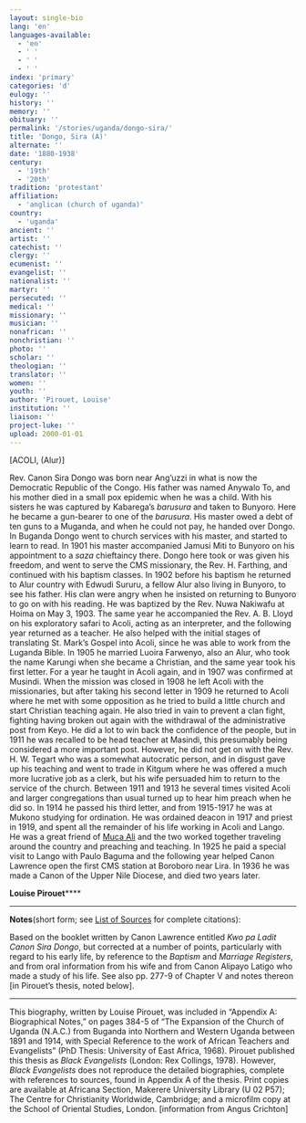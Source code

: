 ```yaml
---
layout: single-bio
lang: 'en'
languages-available:
  - 'en'
  - ' '
  - ' '
  - ' '
index: 'primary'
categories: 'd'
eulogy: ''
history: ''
memory: ''
obituary: ''
permalink: '/stories/uganda/dongo-sira/'
title: 'Dongo, Sira (A)'
alternate: ''
date: '1880-1938'
century:
  - '19th'
  - '20th'
tradition: 'protestant'
affiliation:
  - 'anglican (church of uganda)'
country:
  - 'uganda'
ancient: ''
artist: ''
catechist: ''
clergy: ''
ecumenist: ''
evangelist: ''
nationalist: ''
martyr: ''
persecuted: ''
medical: ''
missionary: ''
musician: ''
nonafrican: ''
nonchristian: ''
photo: ''
scholar: ''
theologian: ''
translator: ''
women: ''
youth: ''
author: 'Pirouet, Louise'
institution: ''
liaison: ''
project-luke: ''
upload: 2000-01-01
---
```



[ACOLI, (Alur)]

Rev. Canon Sira Dongo was born near Ang&rsquo;uzzi in what is now  the Democratic Republic of the Congo. His father was named Anywalo To, and his  mother died in a small pox epidemic when he was a child. With his sisters he  was captured by Kabarega&rsquo;s *barusura* and taken to Bunyoro. Here he became  a gun-bearer to one of the *barusura*. His master owed a debt of ten guns  to a Muganda, and when he could not pay, he handed over Dongo. In Buganda Dongo  went to church services with his master, and started to learn to read. In 1901  his master accompanied Jamusi Miti to Bunyoro on his appointment to a *saza* chieftaincy there. Dongo here took or was given his freedom, and went to serve  the CMS missionary, the Rev. H. Farthing, and continued with his baptism  classes. In 1902 before his baptism he returned to Alur country with Edwudi  Sururu, a fellow Alur also living in Bunyoro, to see his father. His clan were  angry when he insisted on returning to Bunyoro to go on with his reading. He  was baptized by the Rev. Nuwa Nakiwafu at Hoima on May 3, 1903. The same year  he accompanied the Rev. A. B. Lloyd on his exploratory safari to Acoli, acting  as an interpreter, and the following year returned as a teacher. He also helped  with the initial stages of translating St. Mark&rsquo;s Gospel into Acoli, since he  was able to work from the Luganda Bible. In 1905 he married Luoira Farwenyo,  also an Alur, who took the name Karungi when she became a Christian, and the  same year took his first letter. For a year he taught in Acoli again, and in  1907 was confirmed at Musindi. When the mission was closed in 1908 he left  Acoli with the missionaries, but after taking his second letter in 1909 he  returned to Acoli where he met with some opposition as he tried to build a  little church and start Christian teaching again. He also tried in vain to  prevent a clan fight, fighting having broken out again with the withdrawal of  the administrative post from Keyo. He did a lot to win back the confidence of  the people, but in 1911 he was recalled to be head teacher at Masindi, this  presumably being considered a more important post. However, he did not get on  with the Rev. H. W. Tegart who was a somewhat autocratic person, and in disgust  gave up his teaching and went to trade in Kitgum where he was offered a much  more lucrative job as a clerk, but his wife persuaded him to return to the  service of the church. Between 1911 and 1913 he several times visited Acoli and  larger congregations than usual turned up to hear him preach when he did so. In  1914 he passed his third letter, and from 1915-1917 he was at Mukono studying  for ordination. He was ordained deacon in 1917 and priest in 1919, and spent all  the remainder of his life working in Acoli and Lango. He was a great friend of [Muca Ali](ali_muca.html) and the two  worked together traveling around the country and preaching and teaching. In  1925 he paid a special visit to Lango with Paulo Baguma and the following year  helped Canon Lawrence open the first CMS station at Boroboro near Lira. In 1936  he was made a Canon of the Upper Nile Diocese, and died two years later.

**Louise Pirouet******

---

**Notes**(short  form; see [List of  Sources](Pirouet_AppendixA_Sources.html) for complete citations):

Based on the booklet written by Canon Lawrence entitled *Kwo pa Ladit Canon Sira Dongo*, but  corrected at a number of points, particularly with regard to his early life, by  reference to the *Baptism* and *Marriage Registers*, and from oral  information from his wife and from Canon Alipayo Latigo who made a study of his  life. See also pp. 277-9 of Chapter V and notes thereon [in Pirouet&rsquo;s thesis,  noted below].

---

This biography, written by Louise Pirouet, was included in &ldquo;Appendix A: Biographical Notes,&rdquo;  on pages 384-5 of &ldquo;The  Expansion of the Church of Uganda (N.A.C.) from Buganda into Northern and  Western Uganda between 1891 and 1914, with Special Reference to the work of  African Teachers and Evangelists&rdquo; (PhD Thesis: University of East Africa, 1968).  Pirouet published this thesis as *Black  Evangelists* (London: Rex Collings, 1978). However, *Black  Evangelists* does not reproduce the detailed biographies, complete with  references to sources, found in Appendix A of the thesis. Print copies are  available at Africana Section, Makerere University Library (U 02 P57); The Centre for Christianity  Worldwide, Cambridge; and a microfilm copy at the School of Oriental Studies,  London. [information from Angus Crichton]